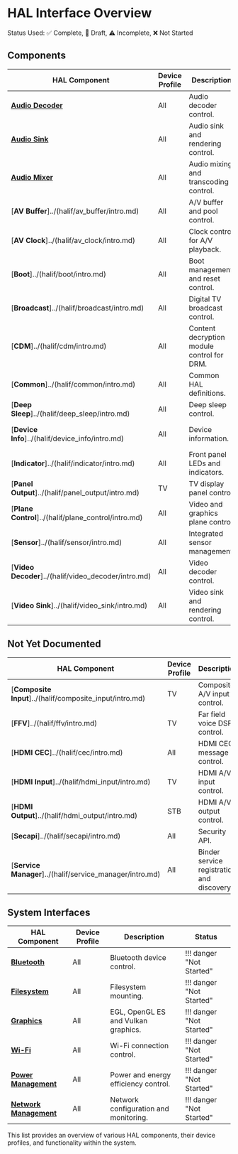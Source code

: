 # HAL Interface Overview

Status Used:
✅ <span class="inline-success">Complete</span>,   📝 <span class="inline-draft">Draft</span>,   ⚠️ <span class="inline-warning">Incomplete</span>,   ❌ <span class="inline-danger">Not Started</span>

## Components

| HAL Component       | Device Profile | Description                                | Interface State | L1 Spec | L2 Spec | L3 Spec|
| ------------------- | -------------- | ------------------------------------------ | ------ | ---|---|---|
| [**Audio Decoder**](../halif/audio_decoder/audio_decoder_overview.md)   | All            | Audio decoder control.                     | **✅ Complete** |
| [**Audio Sink**](../halif/audio_sink/audio_sink_overview.md)      | All            | Audio sink and rendering control.          | !!! warning "In Progress" |
| [**Audio Mixer**](../halif/audio_mixer/intro.md)     | All            | Audio mixing and transcoding control.      | !!! info "Draft" |
| [**AV Buffer**]../(halif/av_buffer/intro.md)       | All            | A/V buffer and pool control.               | !!! success "Complete" |
| [**AV Clock**]../(halif/av_clock/intro.md)        | All            | Clock control for A/V playback.            | !!! warning "In Progress" |
| [**Boot**]../(halif/boot/intro.md)            | All            | Boot management and reset control.         | !!! success "Complete" |
| [**Broadcast**]../(halif/broadcast/intro.md)       | All            | Digital TV broadcast control.              | !!! info "Draft" |
| [**CDM**]../(halif/cdm/intro.md)             | All            | Content decryption module control for DRM. | !!! warning "In Progress" |
| [**Common**]../(halif/common/intro.md)          | All            | Common HAL definitions.                    | !!! success "Complete" |
| [**Deep Sleep**]../(halif/deep_sleep/intro.md)      | All            | Deep sleep control.                        | !!! success "Complete" |
| [**Device Info**]../(halif/device_info/intro.md)     | All            | Device information.                        | !!! warning "In Progress" |
| [**Indicator**]../(halif/indicator/intro.md)       | All            | Front panel LEDs and indicators.           | !!! danger "Not Started" |
| [**Panel Output**]../(halif/panel_output/intro.md)    | TV             | TV display panel control.                  | !!! success "Complete" |
| [**Plane Control**]../(halif/plane_control/intro.md)   | All            | Video and graphics plane control.          | !!! warning "In Progress" |
| [**Sensor**]../(halif/sensor/intro.md)          | All            | Integrated sensor management.              | !!! danger "Not Started" |
| [**Video Decoder**]../(halif/video_decoder/intro.md)   | All            | Video decoder control.                     | !!! success "Complete" |
| [**Video Sink**]../(halif/video_sink/intro.md)      | All            | Video sink and rendering control.          | !!! warning "In Progress" |


## Not Yet Documented

| HAL Component       | Device Profile | Description                                | Status |
| ------------------- | -------------- | ------------------------------------------ | ------ |
| [**Composite Input**]../(halif/composite_input/intro.md) | TV             | Composite A/V input control.               |  ❌"Not Started" |
| [**FFV**]../(halif/ffv/intro.md)             | TV             | Far field voice DSP control.               | ❌ "Not Started" |
| [**HDMI CEC**]../(halif/cec/intro.md)        | All            | HDMI CEC message control.                  | ❌ "In Progress" |
| [**HDMI Input**]../(halif/hdmi_input/intro.md)      | TV             | HDMI A/V input control.                    | !❌s "Complete" |
| [**HDMI Output**]../(halif/hdmi_output/intro.md)     | STB            | HDMI A/V output control.                   | ❌ "Draft" |
| [**Secapi**]../(halif/secapi/intro.md)          | All            | Security API.                              | ❌"Complete" |
| [**Service Manager**]../(halif/service_manager/intro.md) | All            | Binder service registration and discovery. | !❌ "Draft" |

## System Interfaces

| HAL Component       | Device Profile | Description                                | Status |
| ------------------- | -------------- | ------------------------------------------ | ------ |
| [**Bluetooth**](../vsi/bluetooth/intro.md)       | All            | Bluetooth device control.                  | !!! danger "Not Started" |
| [**Filesystem**](../vsi/filesystem/intro.md)      | All            | Filesystem mounting.                       | !!! danger "Not Started" |
| [**Graphics**](../vsi/graphics/intro.md)        | All            | EGL, OpenGL ES and Vulkan graphics.        | !!! danger "Not Started" |
| [**Wi-Fi**](../vsi/wifi/intro.md)           | All            | Wi-Fi connection control.                  | !!! danger "Not Started" |
| [**Power Management**](../vsi/power_management/intro.md) | All | Power and energy efficiency control. | !!! danger "Not Started" |
| [**Network Management**](../vsi/network_management/intro.md) | All | Network configuration and monitoring. | !!! danger "Not Started" |

This list provides an overview of various HAL components, their device profiles, and functionality within the system.

